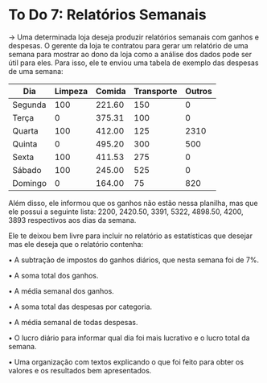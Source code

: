 # To Do 7: Relatórios Semanais

&rarr; Uma determinada loja deseja produzir relatórios semanais com ganhos e despesas. O gerente da loja te contratou para gerar um relatório de uma semana para mostrar ao dono da loja como a análise dos dados pode ser útil para eles. Para isso, ele te enviou uma tabela de exemplo das despesas de uma semana: 

<div align="center">

| Dia | Limpeza | Comida | Transporte | Outros
|--|--|--|--|--|
| Segunda | 100 | 221.60 | 150 | 0 |
| Terça | 0 | 375.31 | 100 | 0 |
| Quarta | 100 | 412.00 | 125 | 2310 |
| Quinta | 0 | 495.20 | 300 | 500 |
| Sexta | 100 | 411.53 | 275 | 0 |
| Sábado | 100 | 245.00 | 525 | 0 |
| Domingo | 0 | 164.00 | 75 | 820 |

</div>

Além disso, ele informou que os ganhos não estão nessa planilha, mas que ele possui a seguinte lista: 2200, 2420.50, 3391, 5322, 4898.50, 4200, 3893 respectivos aos dias da semana.

Ele te deixou bem livre para incluir no relatório as estatísticas que desejar mas ele deseja que o relatório contenha: 

• A subtração de impostos do ganhos diários, que nesta semana foi de 7%. 

• A soma total dos ganhos. 

• A média semanal dos ganhos. 

• A soma total das despesas por categoria. 

• A média semanal de todas despesas. 

• O lucro diário para informar qual dia foi mais lucrativo e o lucro total da semana. 

• Uma organização com textos explicando o que foi feito para obter os valores e os resultados bem apresentados. 

